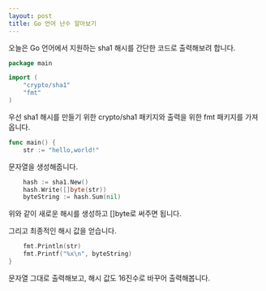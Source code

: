 ```yaml
---
layout: post
title: Go 언어 난수 알아보기
---
```


오늘은 Go 언어에서 지원하는 sha1 해시를 간단한 코드로 출력해보려 합니다.

```go
package main

import (
	"crypto/sha1"
	"fmt"
)
```

우선 sha1 해시를 만들기 위한 crypto/sha1 패키지와 출력을 위한 fmt 패키지를 가져옵니다.

```go
func main() {
    str := "hello,world!"
```

문자열을 생성해줍니다.

```go
	hash := sha1.New()
	hash.Write([]byte(str))
	byteString := hash.Sum(nil)
```

위와 같이 새로운 해시를 생성하고 []byte로 써주면 됩니다.

그리고 최종적인 해시 값을 얻습니다.

```go
	fmt.Println(str)
	fmt.Printf("%x\n", byteString)
}
```

문자열 그대로 출력해보고, 해시 값도 16진수로 바꾸어 출력해봅니다.